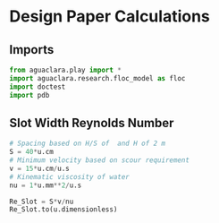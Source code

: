 # Design Paper Calculations

## Imports
```python
from aguaclara.play import *
import aguaclara.research.floc_model as floc
import doctest
import pdb
```

## Slot Width Reynolds Number
```python
# Spacing based on H/S of  and H of 2 m
S = 40*u.cm
# Minimum velocity based on scour requirement
v = 15*u.cm/u.s
# Kinematic viscosity of water
nu = 1*u.mm**2/u.s

Re_Slot = S*v/nu
Re_Slot.to(u.dimensionless)
```

